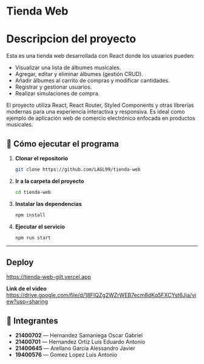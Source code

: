 # Tienda Web

# Descripcion del proyecto
Esta es una tienda web desarrollada con React donde los usuarios pueden:

- Visualizar una lista de álbumes musicales.
- Agregar, editar y eliminar álbumes (gestión CRUD).
- Añadir álbumes al carrito de compras y modificar cantidades.
- Registrar y gestionar usuarios.
- Realizar simulaciones de compra.

El proyecto utiliza React, React Router, Styled Components y otras librerías modernas para una experiencia interactiva y responsiva. Es ideal como ejemplo de aplicación web de comercio electrónico enfocada en productos musicales.


## 🚀 Cómo ejecutar el programa

1. **Clonar el repositorio**
   ```sh
   git clone https://github.com/LAGL99/tienda-web
   ```

2. **Ir a la carpeta del proyecto**
   ```sh
   cd tienda-web
   ```

3. **Instalar las dependencias**
   ```sh
   npm install
   ```

4. **Ejecutar el servicio**
   ```sh
   npm run start
   ```

---

## Deploy
   https://tienda-web-gilt.vercel.app

**Link de el video**
https://drive.google.com/file/d/18FIQZg2WZrWEB7ecm8dKq5FXCYst6Jja/view?usp=sharing

## 👥 Integrantes

- **21400702** — Hernandez Samaniega Oscar Gabriel  
- **21400701** — Hernandez Ortiz Luis Eduardo Antonio  
- **21400645** — Arellano Garcia Alessandro Javier  
- **19400576** — Gomez Lopez Luis Antonio 
